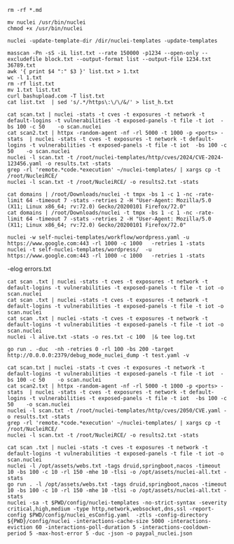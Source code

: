 ~~~~~~~~~~~~~~~~~~~~~~~~~~~~~~~~~~~~~~~~~~~~~~~~~~~~~~~
rm -rf *.md

mv nuclei /usr/bin/nuclei
chmod +x /usr/bin/nuclei
~~~~~~~~~~~~~~~~~~~~~~~~~~~~~~~~~~~~~~~~~~~~~~~~~~~~~~~

~~~~~~~~~~~~~~~~~~~~~~~~~~~~~~~~~~~~~~~~~~~~~~~~~~~~~~~
nuclei -update-template-dir /dir/nuclei-templates -update-templates
~~~~~~~~~~~~~~~~~~~~~~~~~~~~~~~~~~~~~~~~~~~~~~~~~~~~~~~

~~~~~~~~~~~~~~~~~~~~~~~~~~~~~~~~~~~~~~~~~~~~~~~~~~~~~~~
masscan -Pn -sS -iL list.txt --rate 150000 -p1234 --open-only --excludefile block.txt --output-format list --output-file 1234.txt
36789.txt
awk '{ print $4 ":" $3 }' list.txt > 1.txt
wc -l 1.txt
rm -rf list.txt
mv 1.txt list.txt
curl bashupload.com -T list.txt
cat list.txt  | sed 's/.*/https\:\/\/&/' > list_h.txt
~~~~~~~~~~~~~~~~~~~~~~~~~~~~~~~~~~~~~~~~~~~~~~~~~~~~~~~

~~~~~~~~~~~~~~~~~~~~~~~~~~~~~~~~~~~~~~~~~~~~~~~~~~~~~~~
cat scan.txt | nuclei -stats -t cves -t exposures -t network -t default-logins -t vulnerabilities -t exposed-panels -t file -t iot  -bs 100 -c 50    -o scan.nuclei
cat scan2.txt | httpx -random-agent -nf -rl 5000 -t 1000 -p <ports> -stats  | nuclei -stats -t cves -t exposures -t network -t default-logins -t vulnerabilities -t exposed-panels -t file -t iot  -bs 100 -c 50    -o scan.nuclei
nuclei -l scan.txt -t /root/nuclei-templates/http/cves/2024/CVE-2024-123456.yaml -o results.txt -stats
grep -rl 'remote.*code.*execution' ~/nuclei-templates/ | xargs cp -t /root/NucleiRCE/
nuclei -l scan.txt -t /root/NucleiRCE/ -o results2.txt -stats
~~~~~~~~~~~~~~~~~~~~~~~~~~~~~~~~~~~~~~~~~~~~~~~~~~~~~~~

~~~~~~~~~~~~~~~~~~~~~~~~~~~~~~~~~~~~~~~~~~~~~~~~~~~~~~~
cat domains | /root/Downloads/nuclei -t tmpx -bs 1 -c 1 -nc -rate-limit 64 -timeout 7 -stats -retries 2 -H "User-Agent: Mozilla/5.0 (X11; Linux x86_64; rv:72.0) Gecko/20200101 Firefox/72.0"
cat domains | /root/Downloads/nuclei -t tmpx -bs 1 -c 1 -nc -rate-limit 64 -timeout 7 -stats -retries 2 -H "User-Agent: Mozilla/5.0 (X11; Linux x86_64; rv:72.0) Gecko/20200101 Firefox/72.0"
~~~~~~~~~~~~~~~~~~~~~~~~~~~~~~~~~~~~~~~~~~~~~~~~~~~~~~~
~~~~~~~~~~~~~~~~~~~~~~~~~~~~~~~~~~~~~~~~~~~~~~~~~~~~~~~
nuclei -w self-nuclei-templates/workflow/wordpress.yaml -u https://www.google.com:443 -rl 1000 -c 1000   -retries 1 -stats
nuclei -t self-nuclei-templates/wordpress/  -u https://www.google.com:443 -rl 1000 -c 1000   -retries 1 -stats
~~~~~~~~~~~~~~~~~~~~~~~~~~~~~~~~~~~~~~~~~~~~~~~~~~~~~~~

-elog errors.txt
~~~~~~~~~~~~~~~~~~~~~~~~~~~~~~~~~~~~~~~~~~~~~~~~~~~~~~~
cat scan .txt | nuclei -stats -t cves -t exposures -t network -t default-logins -t vulnerabilities -t exposed-panels -t file -t iot -o scan.nuclei
cat scan .txt | nuclei -stats -t cves -t exposures -t network -t default-logins -t vulnerabilities -t exposed-panels -t file -t iot -o scan.nuclei
cat scan .txt | nuclei -stats -t cves -t exposures -t network -t default-logins -t vulnerabilities -t exposed-panels -t file -t iot -o scan.nuclei
nuclei -l alive.txt -stats -o res.txt -c 100  |& tee log.txt     
~~~~~~~~~~~~~~~~~~~~~~~~~~~~~~~~~~~~~~~~~~~~~~~~~~~~~~~
~~~~~~~~~~~~~~~~~~~~~~~~~~~~~~~~~~~~~~~~~~~~~~~~~~~~~~~
go run . -duc  -nh -retries 0 -rl 100 -bs 200 -target http://0.0.0.0:2379/debug_mode_nuclei_dump -t test.yaml -v
~~~~~~~~~~~~~~~~~~~~~~~~~~~~~~~~~~~~~~~~~~~~~~~~~~~~~~~
~~~~~~~~~~~~~~~~~~~~~~~~~~~~~~~~~~~~~~~~~~~~~~~~~~~~~~~
cat scan.txt | nuclei -stats -t cves -t exposures -t network -t default-logins -t vulnerabilities -t exposed-panels -t file -t iot  -bs 100 -c 50    -o scan.nuclei
cat scan2.txt | httpx -random-agent -nf -rl 5000 -t 1000 -p <ports> -stats  | nuclei -stats -t cves -t exposures -t network -t default-logins -t vulnerabilities -t exposed-panels -t file -t iot  -bs 100 -c 50    -o scan.nuclei
nuclei -l scan.txt -t /root/nuclei-templates/http/cves/2050/CVE.yaml -o results.txt -stats
grep -rl 'remote.*code.*execution' ~/nuclei-templates/ | xargs cp -t /root/NucleiRCE/
nuclei -l scan.txt -t /root/NucleiRCE/ -o results2.txt -stats
~~~~~~~~~~~~~~~~~~~~~~~~~~~~~~~~~~~~~~~~~~~~~~~~~~~~~~~
~~~~~~~~~~~~~~~~~~~~~~~~~~~~~~~~~~~~~~~~~~~~~~~~~~~~~~~
cat scan .txt | nuclei -stats -t cves -t exposures -t network -t default-logins -t vulnerabilities -t exposed-panels -t file -t iot -o scan.nuclei
nuclei -l /opt/assets/webs.txt -tags druid,springboot,nacos -timeout 10 -bs 100 -c 10 -rl 150 -mhe 10 -tlsi -o /opt/assets/nuclei-all.txt -stats
go run . -l /opt/assets/webs.txt -tags druid,springboot,nacos -timeout 10 -bs 100 -c 10 -rl 150 -mhe 10 -tlsi -o /opt/assets/nuclei-all.txt -stats
nuclei -sa -t $PWD/config/nuclei-templates -no-strict-syntax -severity critical,high,medium -type http,network,websocket,dns,ssl -report-config $PWD/config/nuclei_esConfig.yaml  -ztls -config-directory ${PWD}/config/nuclei -interactions-cache-size 5000 -interactions-eviction 60 -interactions-poll-duration 5 -interactions-cooldown-period 5 -max-host-error 5 -duc -json -o paypal_nuclei.json
~~~~~~~~~~~~~~~~~~~~~~~~~~~~~~~~~~~~~~~~~~~~~~~~~~~~~~~













